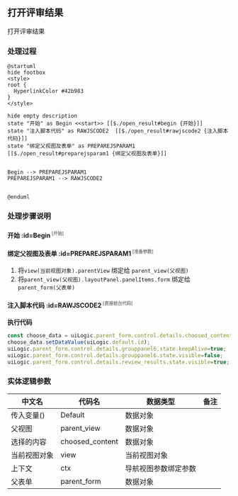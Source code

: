 ## 打开评审结果 <!-- {docsify-ignore-all} -->

   打开评审结果

### 处理过程

```plantuml
@startuml
hide footbox
<style>
root {
  HyperlinkColor #42b983
}
</style>

hide empty description
state "开始" as Begin <<start>> [[$./open_result#begin {开始}]]
state "注入脚本代码" as RAWJSCODE2  [[$./open_result#rawjscode2 {注入脚本代码}]]
state "绑定父视图及表单" as PREPAREJSPARAM1  [[$./open_result#preparejsparam1 {绑定父视图及表单}]]


Begin --> PREPAREJSPARAM1
PREPAREJSPARAM1 --> RAWJSCODE2


@enduml
```


### 处理步骤说明

#### 开始 :id=Begin<sup class="footnote-symbol"> <font color=gray size=1>[开始]</font></sup>




#### 绑定父视图及表单 :id=PREPAREJSPARAM1<sup class="footnote-symbol"> <font color=gray size=1>[准备参数]</font></sup>



1. 将`view(当前视图对象).parentView` 绑定给  `parent_view(父视图)`
2. 将`parent_view(父视图).layoutPanel.panelItems.form` 绑定给  `parent_form(父表单)`

#### 注入脚本代码 :id=RAWJSCODE2<sup class="footnote-symbol"> <font color=gray size=1>[直接前台代码]</font></sup>



<p class="panel-title"><b>执行代码</b></p>

```javascript
const choose_data = uiLogic.parent_form.control.details.choosed_content;
choose_data.setDataValue(uiLogic.default.id);
uiLogic.parent_form.control.details.grouppanel6.state.keepAlive=true;
uiLogic.parent_form.control.details.grouppanel6.state.visible=false;
uiLogic.parent_form.control.details.review_results.state.visible=true;
```



### 实体逻辑参数

|    中文名   |    代码名    |  数据类型      |备注 |
| --------| --------| --------  | --------   |
|传入变量(<i class="fa fa-check"/></i>)|Default|数据对象||
|父视图|parent_view|数据对象||
|选择的内容|choosed_content|数据对象||
|当前视图对象|view|当前视图对象||
|上下文|ctx|导航视图参数绑定参数||
|父表单|parent_form|数据对象||
